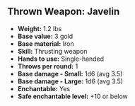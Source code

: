 ## Thrown Weapon: Javelin
- **Weight:** 1.2 lbs
- **Base value:** 3 gold
- **Base material:** Iron
- **Skill:** Thrusting weapon
- **Hands to use:** Single-handed
- **Throws per round:** 1
- **Base damage - Small:** 1d6 (avg 3.5)
- **Base damage - Large:** 1d6 (avg 3.5)
- **Enchantable:** Yes
- **Safe enchantable level:** +10 or below

